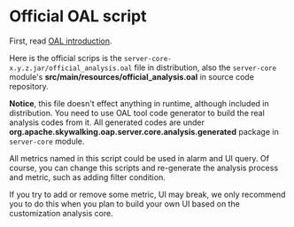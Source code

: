 # Official OAL script
First, read [OAL introduction](../concepts-and-designs/oal.md).

Here is the official scrips is the `server-core-x.y.z.jar/official_analysis.oal` file in distribution,
also the `server-core` module's **src/main/resources/official_analysis.oal** in source code repository.

**Notice**, this file doesn't effect anything in runtime, although included in distribution.
You need to use OAL tool code generator to build the real analysis codes from it.
All generated codes are under **org.apache.skywalking.oap.server.core.analysis.generated** package
in `server-core` module. 

All metrics named in this script could be used in alarm and UI query. Of course, you can change this 
scripts and re-generate the analysis process and metric, such as adding filter condition. 

If you try to add or remove some metric, UI may break, we only recommend you to do this when you plan
to build your own UI based on the customization analysis core. 